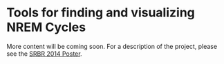 Tools for finding and visualizing NREM Cycles
===========


More content will be coming soon. For a description of the project, please see the [SRBR 2014 Poster](https://drive.google.com/file/d/0B8hjd7UKBd6RZ2ltdVdPOFc0T2M/edit?usp=sharing).


